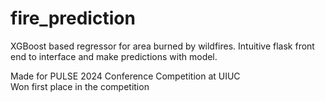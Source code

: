# fire_prediction
XGBoost based regressor for area burned by wildfires. Intuitive flask front end to interface and make predictions with model. 

Made for PULSE 2024 Conference Competition at UIUC  
Won first place in the competition 
